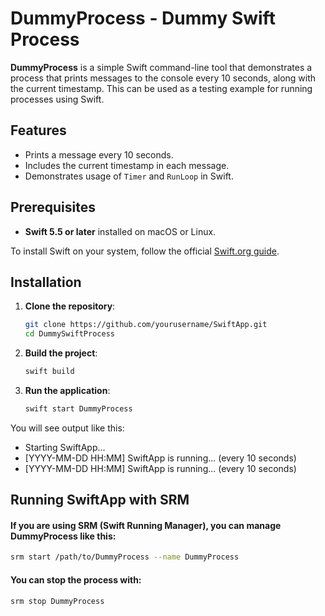 # DummyProcess - Dummy Swift Process

**DummyProcess** is a simple Swift command-line tool that demonstrates a process that prints messages to the console every 10 seconds, along with the current timestamp. This can be used as a testing example for running processes using Swift.

## Features

- Prints a message every 10 seconds.
- Includes the current timestamp in each message.
- Demonstrates usage of `Timer` and `RunLoop` in Swift.

## Prerequisites

- **Swift 5.5 or later** installed on macOS or Linux.

To install Swift on your system, follow the official [Swift.org guide](https://swift.org/getting-started/#installing-swift).

## Installation

1. **Clone the repository**:

    ```bash
    git clone https://github.com/yourusername/SwiftApp.git
    cd DummySwiftProcess
    ```

2. **Build the project**:

    ```bash
    swift build
    ```

3. **Run the application**:

    ```bash
    swift start DummyProcess
    ```

You will see output like this:

- Starting SwiftApp... 
- [YYYY-MM-DD HH:MM] SwiftApp is running... (every 10 seconds) 
- [YYYY-MM-DD HH:MM] SwiftApp is running... (every 10 seconds)

## Running SwiftApp with SRM

#### If you are using **SRM** (Swift Running Manager), you can manage DummyProcess like this:

```bash
srm start /path/to/DummyProcess --name DummyProcess
```

#### You can stop the process with:

```bash
srm stop DummyProcess
```
